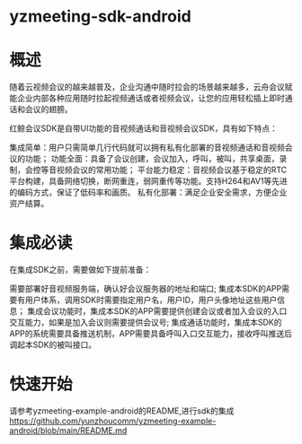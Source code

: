 # yzmeeting-sdk-android

# 概述

随着云视频会议的越来越普及，企业沟通中随时拉会的场景越来越多，云舟会议赋能企业内部各种应用随时拉起视频通话或者视频会议，让您的应用轻松插上即时通话和会议的翅膀。

红鲸会议SDK是自带UI功能的音视频通话和音视频会议SDK，具有如下特点：

集成简单：用户只需简单几行代码就可以拥有私有化部署的音视频通话和音视频会议的功能；
功能全面：具备了会议创建，会议加入，呼叫，被叫，共享桌面，录制，会控等音视频会议的常用功能；
平台能力稳定：音视频会议基于稳定的RTC平台构建，具备网络切换，断网重连，弱网重传等功能。支持H264和AV1等先进的编码方式，保证了低码率和画质。
私有化部署：满足企业安全需求，方便企业资产结算。


# 集成必读

在集成SDK之前，需要做如下提前准备：

需要部署好音视频服务端，确认好会议服务器的地址和端口;
集成本SDK的APP需要有用户体系，调用SDK时需要指定用户名，用户ID，用户头像地址这些用户信息；
集成会议功能时，集成本SDK的APP需要提供创建会议或者加入会议的入口交互能力，如果是加入会议则需要提供会议号;
集成通话功能时，集成本SDK的APP的系统需要具备推送机制，APP需要具备呼叫入口交互能力，接收呼叫推送后调起本SDK的被叫接口。

# 快速开始

请参考yzmeeting-example-android的README,进行sdk的集成 https://github.com/yunzhoucomm/yzmeeting-example-android/blob/main/README.md
